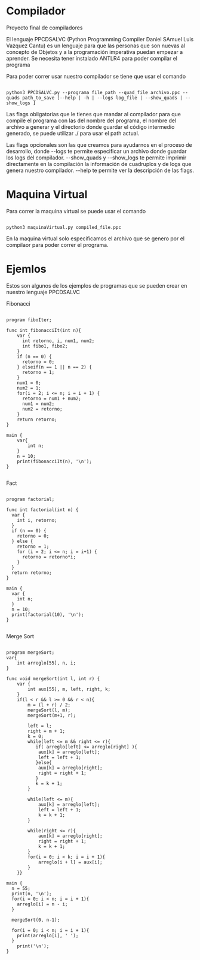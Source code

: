 # Compilador
Proyecto final de compiladores

El lenguaje PPCDSALVC (Python Programming Compiler Daniel SAmuel Luis Vazquez Cantu) es un lenguaje para que las personas que son nuevas al concepto de Objetos y a la programación imperativa puedan empezar a aprender. Se necesita tener instalado ANTLR4 para poder compilar el programa

Para poder correr usar nuestro compilador se tiene que usar el comando

<pre><code>
python3 PPCDSALVC.py --programa file_path --quad_file archivo.ppc --quads path_to_save [--help | -h | --logs log_file | --show_quads | --show_logs ]
</code></pre>

Las flags obligatorias que le tienes que mandar al compilador para que compile el programa con las del nombre del programa, el nombre del archivo a generar y el directorio donde guardar el código intermedio generado, se puede utilizar ./ para usar el path actual.

Las flags opcionales son las que creamos para ayudarnos en el proceso de desarrollo, donde --logs te permite especificar un archivo donde guardar los logs del compilador. --show_quads y --show_logs te permite imprimir directamente en la compilación la información de cuadruplos y de logs que genera nuestro compilador. --help te permite ver la descripción de las flags.

# Maquina Virtual

Para correr la maquina virtual se puede usar el comando

<pre><code>
python3 maquinaVirtual.py compiled_file.ppc
</code></pre>

En la maquina virtual solo especificamos el archivo que se genero por el compilaor para poder correr el programa.


# Ejemlos

Estos son algunos de los ejemplos de programas que se pueden crear en nuestro lenguaje PPCDSALVC

Fibonacci
<pre><code>
program fiboIter;

func int fibonacciIt(int n){
    var {
      int retorno, i, num1, num2;
      int fibo1, fibo2;
    }
    if (n == 0) {
      retorno = 0;
    } elseif(n == 1 || n == 2) {
      retorno = 1;
    }
    num1 = 0;
    num2 = 1;
    for(i = 2; i <= n; i = i + 1) {
      retorno = num1 + num2;
      num1 = num2;
      num2 = retorno;
    }
    return retorno;
}

main {
    var{
        int n;
    }
    n = 10;
    print(fibonacciIt(n), '\n');
}

</code></pre>

Fact
<pre><code>
program factorial;

func int factorial(int n) {
  var {
    int i, retorno;
  }
  if (n == 0) {
    retorno = 0;
  } else {
    retorno = 1;
    for (i = 2; i <= n; i = i+1) {
      retorno = retorno*i;
    }
  }
  return retorno;
}

main {
  var {
    int n;
  }
  n = 10;
  print(factorial(10), '\n');
}

</code></pre>

Merge Sort
<pre><code>
program mergeSort;
var{
    int arreglo[55], n, i;
}

func void mergeSort(int l, int r) {
    var {
        int aux[55], m, left, right, k;
    }
    if(l < r && l >= 0 && r < n){
        m = (l + r) / 2;
        mergeSort(l, m);
        mergeSort(m+1, r);

        left = l;
        right = m + 1;
        k = 0;
        while(left <= m && right <= r){
           if( arreglo[left] <= arreglo[right] ){
            aux[k] = arreglo[left]; 
            left = left + 1;
           }else{
            aux[k] = arreglo[right];
            right = right + 1;
           }
           k = k + 1;
        }

        while(left <= m){
            aux[k] = arreglo[left]; 
            left = left + 1;
            k = k + 1;
        }

        while(right <= r){
            aux[k] = arreglo[right];
            right = right + 1;
            k = k + 1;    
        }
        for(i = 0; i < k; i = i + 1){
            arreglo[i + l] = aux[i];
        }
    }}

main {
  n = 55;
  print(n, '\n');
  for(i = 0; i < n; i = i + 1){
    arreglo[i] = n - i;
  }

  mergeSort(0, n-1);

  for(i = 0; i < n; i = i + 1){
    print(arreglo[i], ' ');
  }
    print('\n');
}
</code></pre>
